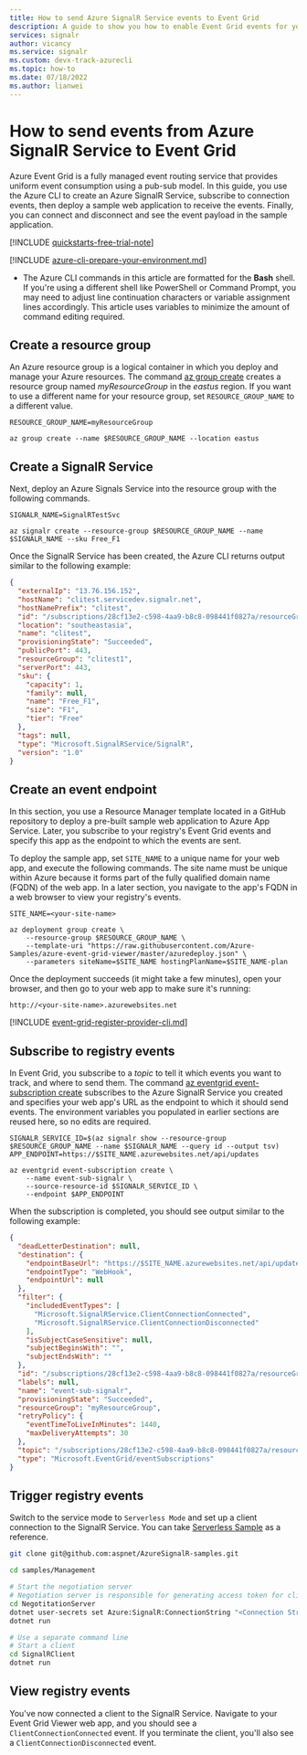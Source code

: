 ```yaml
---
title: How to send Azure SignalR Service events to Event Grid
description: A guide to show you how to enable Event Grid events for your SignalR Service, then send client connection connected/disconnected events to a sample application.
services: signalr
author: vicancy
ms.service: signalr
ms.custom: devx-track-azurecli
ms.topic: how-to
ms.date: 07/18/2022
ms.author: lianwei
---
```


# How to send events from Azure SignalR Service to Event Grid

Azure Event Grid is a fully managed event routing service that provides uniform event consumption using a pub-sub model. In this guide, you use the Azure CLI to create an Azure SignalR Service, subscribe to connection events, then deploy a sample web application to receive the events. Finally, you can connect and disconnect and see the event payload in the sample application.

[!INCLUDE [quickstarts-free-trial-note](../../includes/quickstarts-free-trial-note.md)]

[!INCLUDE [azure-cli-prepare-your-environment.md](~/articles/reusable-content/azure-cli/azure-cli-prepare-your-environment.md)]

 - The Azure CLI commands in this article are formatted for the **Bash** shell. If you're using a different shell like PowerShell or Command Prompt, you may need to adjust line continuation characters or variable assignment lines accordingly. This article uses variables to minimize the amount of command editing required.

## Create a resource group

An Azure resource group is a logical container in which you deploy and manage your Azure resources. The command [az group create][az-group-create] creates a resource group named *myResourceGroup* in the *eastus* region. If you want to use a different name for your resource group, set `RESOURCE_GROUP_NAME` to a different value.

```azurecli-interactive
RESOURCE_GROUP_NAME=myResourceGroup

az group create --name $RESOURCE_GROUP_NAME --location eastus
```

## Create a SignalR Service

Next, deploy an Azure Signals Service into the resource group with the following commands.
```azurecli-interactive
SIGNALR_NAME=SignalRTestSvc

az signalr create --resource-group $RESOURCE_GROUP_NAME --name $SIGNALR_NAME --sku Free_F1
```

Once the SignalR Service has been created, the Azure CLI returns output similar to the following example:

```json
{
  "externalIp": "13.76.156.152",
  "hostName": "clitest.servicedev.signalr.net",
  "hostNamePrefix": "clitest",
  "id": "/subscriptions/28cf13e2-c598-4aa9-b8c8-098441f0827a/resourceGroups/clitest1/providers/Microsoft.SignalRService/SignalR/clitest",
  "location": "southeastasia",
  "name": "clitest",
  "provisioningState": "Succeeded",
  "publicPort": 443,
  "resourceGroup": "clitest1",
  "serverPort": 443,
  "sku": {
    "capacity": 1,
    "family": null,
    "name": "Free_F1",
    "size": "F1",
    "tier": "Free"
  },
  "tags": null,
  "type": "Microsoft.SignalRService/SignalR",
  "version": "1.0"
}

```

## Create an event endpoint

In this section, you use a Resource Manager template located in a GitHub repository to deploy a pre-built sample web application to Azure App Service. Later, you subscribe to your registry's Event Grid events and specify this app as the endpoint to which the events are sent.

To deploy the sample app, set `SITE_NAME` to a unique name for your web app, and execute the following commands. The site name must be unique within Azure because it forms part of the fully qualified domain name (FQDN) of the web app. In a later section, you navigate to the app's FQDN in a web browser to view your registry's events.

```azurecli-interactive
SITE_NAME=<your-site-name>

az deployment group create \
    --resource-group $RESOURCE_GROUP_NAME \
    --template-uri "https://raw.githubusercontent.com/Azure-Samples/azure-event-grid-viewer/master/azuredeploy.json" \
    --parameters siteName=$SITE_NAME hostingPlanName=$SITE_NAME-plan
```

Once the deployment succeeds (it might take a few minutes), open your browser, and then go to your web app to make sure it's running:

`http://<your-site-name>.azurewebsites.net`

[!INCLUDE [event-grid-register-provider-cli.md](../../includes/event-grid-register-provider-cli.md)]

## Subscribe to registry events

In Event Grid, you subscribe to a *topic* to tell it which events you want to track, and where to send them. The command [az eventgrid event-subscription create][az-eventgrid-event-subscription-create] subscribes to the Azure SignalR Service you created and specifies your web app's URL as the endpoint to which it should send events. The environment variables you populated in earlier sections are reused here, so no edits are required.

```azurecli-interactive
SIGNALR_SERVICE_ID=$(az signalr show --resource-group $RESOURCE_GROUP_NAME --name $SIGNALR_NAME --query id --output tsv)
APP_ENDPOINT=https://$SITE_NAME.azurewebsites.net/api/updates

az eventgrid event-subscription create \
    --name event-sub-signalr \
    --source-resource-id $SIGNALR_SERVICE_ID \
    --endpoint $APP_ENDPOINT
```

When the subscription is completed, you should see output similar to the following example:

```JSON
{
  "deadLetterDestination": null,
  "destination": {
    "endpointBaseUrl": "https://$SITE_NAME.azurewebsites.net/api/updates",
    "endpointType": "WebHook",
    "endpointUrl": null
  },
  "filter": {
    "includedEventTypes": [
      "Microsoft.SignalRService.ClientConnectionConnected",
      "Microsoft.SignalRService.ClientConnectionDisconnected"
    ],
    "isSubjectCaseSensitive": null,
    "subjectBeginsWith": "",
    "subjectEndsWith": ""
  },
  "id": "/subscriptions/28cf13e2-c598-4aa9-b8c8-098441f0827a/resourceGroups/myResourceGroup/providers/Microsoft.SignalRService/SignalR/SignalRTestSvc/providers/Microsoft.EventGrid/eventSubscriptions/event-sub-signalr",
  "labels": null,
  "name": "event-sub-signalr",
  "provisioningState": "Succeeded",
  "resourceGroup": "myResourceGroup",
  "retryPolicy": {
    "eventTimeToLiveInMinutes": 1440,
    "maxDeliveryAttempts": 30
  },
  "topic": "/subscriptions/28cf13e2-c598-4aa9-b8c8-098441f0827a/resourceGroups/myResourceGroup/providers/microsoft.signalrservice/signalr/SignalRTestSvc",
  "type": "Microsoft.EventGrid/eventSubscriptions"
}
```

## Trigger registry events

Switch to the service mode to `Serverless Mode` and set up a client connection to the SignalR Service. You can take [Serverless Sample](https://github.com/aspnet/AzureSignalR-samples/tree/master/samples/Serverless) as a reference.

```bash
git clone git@github.com:aspnet/AzureSignalR-samples.git

cd samples/Management

# Start the negotiation server
# Negotiation server is responsible for generating access token for clients
cd NegotitationServer
dotnet user-secrets set Azure:SignalR:ConnectionString "<Connection String>"
dotnet run

# Use a separate command line
# Start a client
cd SignalRClient
dotnet run
```

## View registry events

You've now connected a client to the SignalR Service. Navigate to your Event Grid Viewer web app, and you should see a `ClientConnectionConnected` event. If you terminate the client, you'll also see a `ClientConnectionDisconnected` event.

<!-- LINKS - External -->
[azure-account]: https://azure.microsoft.com/free/?WT.mc_id=A261C142F
[sample-app]: https://github.com/dbarkol/azure-event-grid-viewer

<!-- LINKS - Internal -->
[az-eventgrid-event-subscription-create]: /cli/azure/eventgrid/event-subscription#az_eventgrid_event_subscription_create
[az-group-create]: /cli/azure/group#az_group_create
